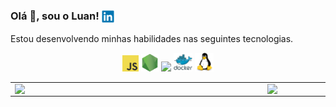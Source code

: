### Olá 👋, sou o Luan! <a href="https://www.linkedin.com/in/luan-carlos/" target="_blank"><img align="center" alt="Luan Carlos | Linkedin" width="20px" src="https://raw.githubusercontent.com/devicons/devicon/40cd6bc89a299dc50ac289f8e3b071d0dff49d9c/icons/linkedin/linkedin-original.svg"></a>

<p>Estou desenvolvendo minhas habilidades nas seguintes tecnologias.</p>

<p align="center">
<code><img height="26" src="https://raw.githubusercontent.com/github/explore/80688e429a7d4ef2fca1e82350fe8e3517d3494d/topics/javascript/javascript.png"></code>
<!-- <code><img height="20" src="https://raw.githubusercontent.com/github/explore/80688e429a7d4ef2fca1e82350fe8e3517d3494d/topics/typescript/typescript.png"></code> -->
<code><img height="28" src="https://raw.githubusercontent.com/github/explore/80688e429a7d4ef2fca1e82350fe8e3517d3494d/topics/nodejs/nodejs.png"></code>
<!-- <code><img height="30" src="https://raw.githubusercontent.com/github/explore/80688e429a7d4ef2fca1e82350fe8e3517d3494d/topics/react/react.png"></code> -->
<code><img height="30" src="https://user-images.githubusercontent.com/18739286/143236238-af6b0d3a-c843-45b9-a539-e25eb52ffeb0.png"></code> 
<code><img height="30" src="https://raw.githubusercontent.com/devicons/devicon/40cd6bc89a299dc50ac289f8e3b071d0dff49d9c/icons/docker/docker-original-wordmark.svg"></code>
<!-- <code><img height="20" src="https://raw.githubusercontent.com/github/explore/5c058a388828bb5fde0bcafd4bc867b5bb3f26f3/topics/graphql/graphql.png"></code> -->
<code><img height="30" src="https://raw.githubusercontent.com/devicons/devicon/40cd6bc89a299dc50ac289f8e3b071d0dff49d9c/icons/linux/linux-original.svg"></code>

<center>
  <table style="overflow:auto">
    <tr>
        <td>
          <img width="390px" align="left" 
               src="https://github-readme-stats.vercel.app/api/top-langs/?username=luancarlos021&hide=hcl,css&langs_count=6&layout=compact&theme=tokyonight" />
        </td>
      <td>
           <img width="435px" align="right" 
                src="https://github-readme-stats.vercel.app/api?username=luancarlos021&include_all_commits=true&count_private=true&hide=issues,contribs&show_icons=true&theme=tokyonight" />
      </td>
    </tr>
  </table> 
</center>
<!--
**luancarlos021/luancarlos021** is a ✨ _special_ ✨ repository because its `README.md` (this file) appears on your GitHub profile.

Here are some ideas to get you started:

- 🔭 I’m currently working on ...
- 🌱 I’m currently learning ...
- 👯 I’m looking to collaborate on ...
- 🤔 I’m looking for help with ...
- 💬 Ask me about ...
- 📫 How to reach me: ...
- 😄 Pronouns: ...
- ⚡ Fun fact: ...
-->

